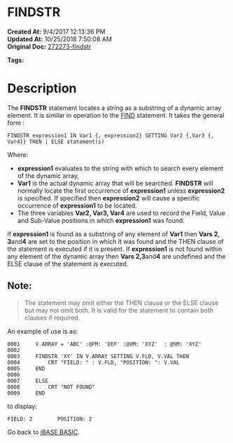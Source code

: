 # FINDSTR

**Created At:** 9/4/2017 12:13:36 PM  
**Updated At:** 10/25/2018 7:50:08 AM  
**Original Doc:** [272273-findstr](https://docs.jbase.com/36868-jbase-basic/272273-findstr)  

**Tags:**
<badge text='dynamic arrays' vertical='middle' />
<badge text='string operations' vertical='middle' />

# Description

The **FINDSTR** statement locates a string as a substring of a dynamic array element. It is similar in operation to the [FIND](./../find) statement. It takes the general form :

```
FINDSTR expression1 IN Var1 {, expression2} SETTING Var2 {,Var3 {, Var4}} THEN | ELSE statement(s)
```

Where:

- **expression1** evaluates to the string with which to search every element of the dynamic array,
- **Var1** is the actual dynamic array that will be searched. **FINDSTR** will normally locate the first occurrence of **expression1** unless **expression2** is specified. If specified then **expression2** will cause a specific occurrence of **expression1** to be located.
- The three variables **Var2, Var3, Var4** are used to record the Field, Value and Sub-Value positions in which **expression1** was found.


If **expression1** is found as a substring of any element of **Var1** then **Vars 2, 3**and**4** are set to the position in which it was found and the THEN clause of the statement is executed if it is present. If **expression1** is not found within any element of the dynamic array then **Vars 2,3**and**4** are undefined and the ELSE clause of the statement is executed.

## Note:


> The statement may omit either the THEN clause or the ELSE clause but may not omit both. It is valid for the statement to contain both clauses if required.


An example of use is as:

```
0001     V.ARRAY = 'ABC' :@FM: 'DEF' :@VM: 'XYZ'  : @SM: 'XYZ'
0002
0003     FINDSTR 'XY' IN V.ARRAY SETTING V.FLD, V.VAL THEN
0004         CRT "FIELD: " : V.FLD, "POSITION: ": V.VAL
0005     END
0006
0007     ELSE
0008         CRT "NOT FOUND"
0009     END
```

to display:

```
FIELD: 2        POSITION: 2
```

Go back to [jBASE BASIC](./../jbase-basic-programmers-reference-guide).
